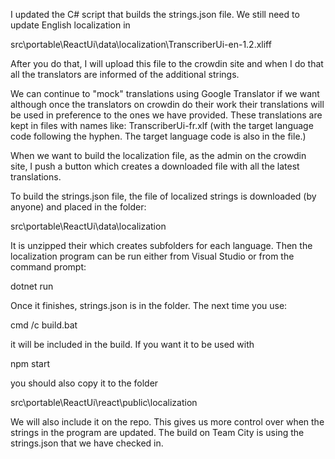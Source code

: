 I updated the C# script that builds the strings.json file. We still need to update English localization in 

src\portable\ReactUi\data\localization\TranscriberUi-en-1.2.xliff

After you do that, I will upload this file to the crowdin site and when I do that all the translators are informed of the additional strings.

We can continue to "mock" translations using Google Translator if we want although once the translators on crowdin do their work their translations will be used in preference to the ones we have provided. These translations are kept in files with names like: TranscriberUi-fr.xlf (with the target language code following the hyphen. The target language code is also in the file.)

When we want to build the localization file, as the admin on the crowdin site, I push a button which creates a downloaded file with all the latest translations.

To build the strings.json file, the file of localized strings is downloaded (by anyone) and placed in the folder: 

src\portable\ReactUi\data\localization

It is unzipped their which creates subfolders for each language. Then the  localization program can be run either from Visual Studio or from the command prompt:

dotnet run

Once it finishes, strings.json is in the folder. The next time you use:

cmd /c build.bat

it will be included in the build. If you want it to be used with

npm start

you should also copy it to the folder

src\portable\ReactUi\react\public\localization

We will also include it on the repo. This gives us more control over when the strings in the program are updated. The build on Team City is using the strings.json that we have checked in.